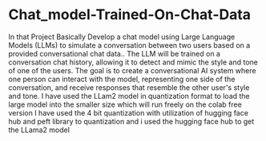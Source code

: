 # Chat_model-Trained-On-Chat-Data

In that Project Basically Develop a chat model using Large Language Models (LLMs) to simulate a conversation between two users based on a provided conversational chat data.. The LLM will be trained on a conversation chat history, allowing it to detect and mimic the style and tone of one of the users. The goal is to create a conversational AI system where one person can interact with the model, representing one side of the conversation, and receive responses that resemble the other user's style and tone.
I have used the LLam2 model in quantization format to load the large model into the smaller size which will run freely on the colab free version I have used the 4 bit quantization with utilization of hugging face hub and peft library to quantization and i used the hugging face hub to get the LLama2 model
